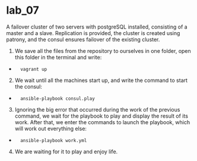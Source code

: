 # lab_07
A failover cluster of two servers with postgreSQL installed, consisting of a master and a slave. 
Replication is provided, the cluster is created using patrony, and the consul ensures failover of the existing cluster.

1. We save all the files from the repository to ourselves in one folder, open this folder in the terminal and write:
*       vagrant up    
2. We wait until all the machines start up, and write the command to start the consul:
*       ansible-playbook consul.play
3. Ignoring the big error that occurred during the work of the previous command, we wait for the playbook to play and display the result of its work. After that, we enter the commands to launch the playbook, which will work out everything else:
*       ansible-playbook work.yml
4. We are waiting for it to play and enjoy life.
